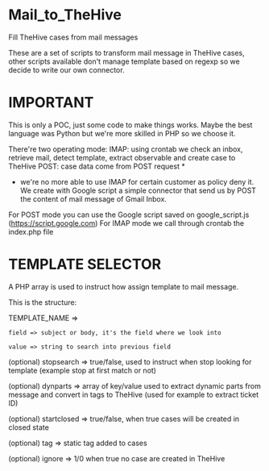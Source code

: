 # Mail_to_TheHive
Fill TheHive cases from mail messages

These are a set of scripts to transform mail message in TheHive cases, other scripts available don't manage template based on regexp so we decide to write our own connector.

# IMPORTANT
This is only a POC, just some code to make things works. Maybe the best language was Python but we're more skilled in PHP so we choose it.

There're two operating mode:
IMAP: using crontab we check an inbox, retrieve mail, detect template, extract observable and create case to TheHive
POST: case data come from POST request *

* we're no more able to use IMAP for certain customer as policy deny it. We create with Google script a simple connector that send us by POST the content of mail message of Gmail Inbox.

For POST mode you can use the Google script saved on google_script.js (https://script.google.com)
For IMAP mode we call through crontab the index.php file

# TEMPLATE SELECTOR
 A PHP array is used to instruct how assign template to mail message.
 
 This is the structure:
 
 TEMPLATE_NAME =>
 
    field => subject or body, it's the field where we look into
    
    value => string to search into previous field
 
 (optional) stopsearch => true/false, used to instruct when stop looking for template (example stop at first match or not)
 
 (optional) dynparts => array of key/value used to extract dynamic parts from message and convert in tags to TheHive (used for example to extract ticket ID)
 
 (optional) startclosed => true/false, when true cases will be created in closed state
 
 (optional) tag => static tag added to cases
 
 (optional) ignore => 1/0 when true no case are created in TheHive
